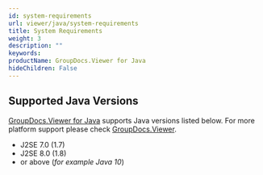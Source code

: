 ```yaml
---
id: system-requirements
url: viewer/java/system-requirements
title: System Requirements
weight: 3
description: ""
keywords: 
productName: GroupDocs.Viewer for Java
hideChildren: False
---
```

## Supported Java Versions

[GroupDocs.Viewer for Java](https://products.groupdocs.com/viewer/java) supports Java versions listed below. For more platform support please check [GroupDocs.Viewer](https://products.groupdocs.com/viewer).

*   J2SE 7.0 (1.7)
*   J2SE 8.0 (1.8)
*   or above (*for example Java 10*)
